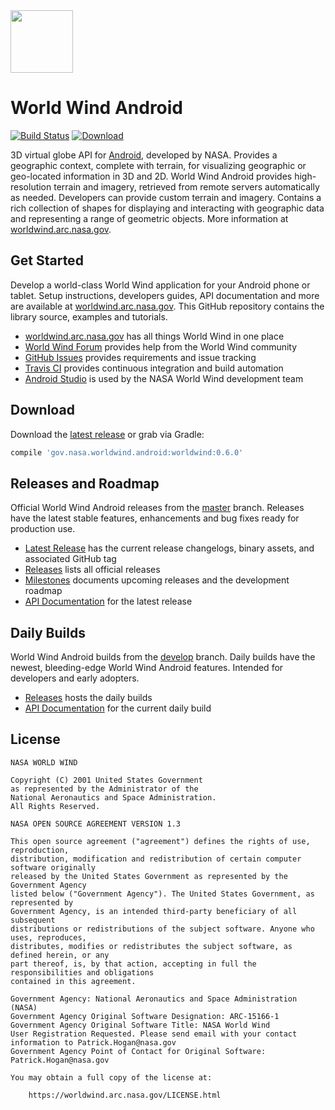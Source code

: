 <img src="https://worldwind.arc.nasa.gov/css/images/nasa-logo.svg" height="100"/>

# World Wind Android

[![Build Status](https://travis-ci.org/NASAWorldWind/WorldWindAndroid.svg?branch=develop)](https://travis-ci.org/NASAWorldWind/WorldWindAndroid)
[![Download](https://api.bintray.com/packages/nasaworldwind/maven/WorldWindAndroid/images/download.svg)](https://bintray.com/nasaworldwind/maven/WorldWindAndroid/_latestVersion)
 
3D virtual globe API for [Android](https://developer.android.com), developed by NASA. Provides a geographic context,
complete with terrain, for visualizing geographic or geo-located information in 3D and 2D. World Wind Android provides
high-resolution terrain and imagery, retrieved from remote servers automatically as needed. Developers can provide
custom terrain and imagery. Contains a rich collection of shapes for displaying and interacting with geographic data and
representing a range of geometric objects. More information at [worldwind.arc.nasa.gov](https://worldwind.arc.nasa.gov).

## Get Started

Develop a world-class World Wind application for your Android phone or tablet. Setup instructions, developers guides,
API documentation and more are available at [worldwind.arc.nasa.gov](https://worldwind.arc.nasa.gov). This GitHub
repository contains the library source, examples and tutorials.

- [worldwind.arc.nasa.gov](https://worldwind.arc.nasa.gov) has all things World Wind in one place
- [World Wind Forum](https://forum.worldwindcentral.com) provides help from the World Wind community
- [GitHub Issues](https://github.com/NASAWorldWind/WorldWindAndroid/issues) provides requirements and issue tracking
- [Travis CI](https://travis-ci.org/NASAWorldWind/WorldWindAndroid) provides continuous integration and build automation
- [Android Studio](https://developer.android.com/sdk/) is used by the NASA World Wind development team

## Download

Download the [latest release](https://github.com/NASAWorldWind/WorldWindAndroid/releases/latest) or grab via Gradle:
```groovy
compile 'gov.nasa.worldwind.android:worldwind:0.6.0'
```

## Releases and Roadmap

Official World Wind Android releases from the [master](https://github.com/NASAWorldWind/WorldWindAndroid/tree/master)
branch. Releases have the latest stable features, enhancements and bug fixes ready for production use.

- [Latest Release](https://github.com/NASAWorldWind/WorldWindAndroid/releases/latest) has the current release changelogs, binary assets, and associated GitHub tag
- [Releases](https://github.com/NASAWorldWind/WorldWindAndroid/releases/) lists all official releases
- [Milestones](https://github.com/NASAWorldWind/WorldWindAndroid/milestones) documents upcoming releases and the development roadmap
- [API Documentation](https://worldwind.arc.nasa.gov/assets/android/latest/javadoc) for the latest release

## Daily Builds

World Wind Android builds from the [develop](https://github.com/NASAWorldWind/WorldWindAndroid/tree/develop) branch.
Daily builds have the newest, bleeding-edge World Wind Android features. Intended for developers and early adopters.

- [Releases](https://github.com/NASAWorldWind/WorldWindAndroid/releases) hosts the daily builds
- [API Documentation](https://worldwind.arc.nasa.gov/assets/android/daily/javadoc) for the current daily build

## License

    NASA WORLD WIND

    Copyright (C) 2001 United States Government
    as represented by the Administrator of the
    National Aeronautics and Space Administration.
    All Rights Reserved.

    NASA OPEN SOURCE AGREEMENT VERSION 1.3

    This open source agreement ("agreement") defines the rights of use, reproduction,
    distribution, modification and redistribution of certain computer software originally
    released by the United States Government as represented by the Government Agency
    listed below ("Government Agency"). The United States Government, as represented by
    Government Agency, is an intended third-party beneficiary of all subsequent
    distributions or redistributions of the subject software. Anyone who uses, reproduces,
    distributes, modifies or redistributes the subject software, as defined herein, or any
    part thereof, is, by that action, accepting in full the responsibilities and obligations 
    contained in this agreement.

    Government Agency: National Aeronautics and Space Administration (NASA)
    Government Agency Original Software Designation: ARC-15166-1
    Government Agency Original Software Title: NASA World Wind
    User Registration Requested. Please send email with your contact information to Patrick.Hogan@nasa.gov
    Government Agency Point of Contact for Original Software: Patrick.Hogan@nasa.gov

    You may obtain a full copy of the license at:

        https://worldwind.arc.nasa.gov/LICENSE.html

